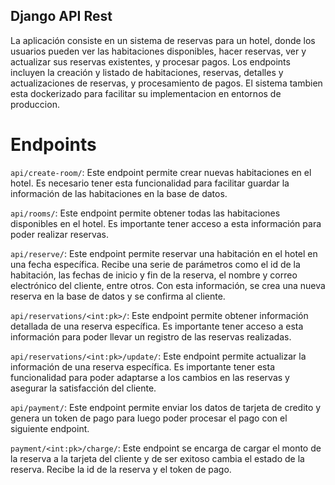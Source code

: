## Django API Rest
La aplicación consiste en un sistema de reservas para un hotel, donde los usuarios pueden ver las habitaciones disponibles, hacer reservas, ver y actualizar sus reservas existentes, y procesar pagos. Los endpoints incluyen la creación y listado de habitaciones, reservas, detalles y actualizaciones de reservas, y procesamiento de pagos. El sistema tambien esta dockerizado para facilitar su implementacion en entornos de produccion.

# Endpoints

`api/create-room/`: Este endpoint permite crear nuevas habitaciones en el hotel. Es necesario tener esta funcionalidad para facilitar guardar la información de las habitaciones en la base de datos.

`api/rooms/`: Este endpoint permite obtener todas las habitaciones disponibles en el hotel. Es importante tener acceso a esta información para poder realizar reservas.

`api/reserve/`: Este endpoint permite reservar una habitación en el hotel en una fecha específica. Recibe una serie de parámetros como el id de la habitación, las fechas de inicio y fin de la reserva, el nombre y correo electrónico del cliente, entre otros. Con esta información, se crea una nueva reserva en la base de datos y se confirma al cliente.

`api/reservations/<int:pk>/`: Este endpoint permite obtener información detallada de una reserva específica. Es importante tener acceso a esta información para poder llevar un registro de las reservas realizadas.

`api/reservations/<int:pk>/update/`: Este endpoint permite actualizar la información de una reserva específica. Es importante tener esta funcionalidad para poder adaptarse a los cambios en las reservas y asegurar la satisfacción del cliente.

`api/payment/`: Este endpoint permite enviar los datos de tarjeta de credito y genera un token de pago para luego poder procesar el pago con el siguiente endpoint.

`payment/<int:pk>/charge/`: Este endpoint se encarga de cargar el monto de la reserva a la tarjeta del cliente y de ser exitoso cambia el estado de la reserva. Recibe la id de la reserva y el token de pago.
